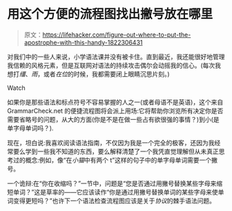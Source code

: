 # 用这个方便的流程图找出撇号放在哪里

> 原文：<https://lifehacker.com/figure-out-where-to-put-the-apostrophe-with-this-handy-1822306431>

对我们中的一些人来说，小学语法课并没有被卡住。直到最近，我还能很好地管理我信赖的风格元素，但是互联网对语法的持续攻击偶尔会动摇我的信心。(每次我想打*缰*、*雨*，或者*在位*的时候，我都需要闭上眼睛沉思片刻。)

Watch

如果你是那些语法和标点符号不容易掌握的人之一(或者母语不是英语)，这个来自 GrammarCheck.net 的便捷流程图将会派上用场:它将帮助你浏览所有决定你是否需要省略号的问题，从大的方面(你是不是在做一些占有欲很强的事情？)到小(是单字母单词吗？).

现在，坦白说:我喜欢阅读语法指南，不仅因为我是一个完全的极客，还因为我经常要么学到一些我不知道的东西，要么解释清楚了一个我凭直觉理解但从未真正思考过的概念:例如，像“在*小猫*中有两个 t”这样的句子中的单字母单词需要一个撇号。

一个诡辩:在“你在收缩吗？”一节中，问题是“您是否通过用撇号替换某些字母来缩短单词？”这是草率的——它应该读作“你是通过用撇号替换单词的某些字母来使单词变得更短吗？”也许下一个语法检查流程图应该是关于*协议*的棘手语法问题。